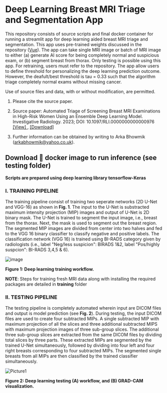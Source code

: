 # Deep Learning Breast MRI Triage and Segmentation App

This repository consists of source scripts and final docker container for running a streamlit app for deep learning aided breast MRI triage and segmentation. This app uses pre-trained weights discussed in the repository ([Vue](https://github.com/vuejs/vue)). The app can take single MRI image or batch of MRI image to either (a) generate AI score for being completely normal and suspicious exam, or (b) segment breast from thorax. Only testing is possible using this app. For retraining, users must refer to the repository. The app allow users to define threshold for personalizing the deep learning prediction outcome. However, the deafult/best threshold is tau = 0.33 such that the algorithm triage completely normal exams without missing cancer.

Use of source files and data, with or without modification, are permitted.

1. Please cite the source paper.

2. Source paper:
Automated Triage of Screening Breast MRI Examinations in High-Risk Women Using an Ensemble Deep Learning Model. Investigative Radiology. 2023; DOI: 10.1097/RLI.0000000000000976 <a href="https://journals.lww.com/investigativeradiology/Abstract/9900/Automated_Triage_of_Screening_Breast_MRI.104.aspx"> [View] </a>, [[Download]](https://github.com/user-attachments/files/15830061/automated_triage_mri.pdf)


4. Further information can be obtained by writing to Arka Bhowmik (arkabhowmik@yahoo.co.uk).

## Download  🐳  docker image to run inference (see testing folder)

**Scripts are prepared using deep learning library tensorflow-Keras**

### I. TRAINING PIPELINE

The training pipeline consist of training two seperate networks (2D U-Net and VGG-16) as shown in **Fig. 1**. The input to the U-Net is substracted maximum intensity projection (MIP) images and output of U-Net is 2D binary mask. The U-Net is trained to segment the input image, i.e., breast from the thorax. Next, the mask is used to segment out the breast region. The segmented MIP images are divided from center into two halves and fed to the VGG 16 binary classifier to classify negative and positive labels. The classification network (VGG 16) is trained using BI-RADS category given by radiologists (i.e., label "Neg/less suspicion": BIRADS 1&2, label "Pos/highly suspcion": BI-RADS 3,4,5 & 6).   

![image](https://user-images.githubusercontent.com/56223140/180337017-2937f4ed-a70a-4608-b246-8270b879aad5.png)

**Figure 1: Deep learning training workflow.**

**NOTE**: Steps for training fresh MRI data along with installing the required packages are detailed in **training** folder


### II. TESTING PIPELINE

The testing pipeline is completely automated wherein input are DICOM files and output is model prediction (see **Fig. 2**). During testing, the input DICOM files are used to create four subtracted MIPs. A single subtracted MIP with maximum projection of all the slices and three additional subtracted MIPS with maximum projection images of three sub-group slices. The additional three sub-group slices are extracted from the same DICOM files by dividing total slices by three parts. These extracted MIPs are segmented by the trained U-Net simultaneously, followed by dividing into four left and four right breasts corresponding to four subtracted MIPs. The segmented single breasts from all MIPs are then classified by the trained classifier simultaneously.

![Picture1](https://github.com/Arka-Bhowmik/mri_triage_normal/assets/56223140/5e331681-18ea-4be2-a84a-b705d1afa303)

**Figure 2: Deep learning testing (A) workflow, and (B) GRAD-CAM visualization.**
